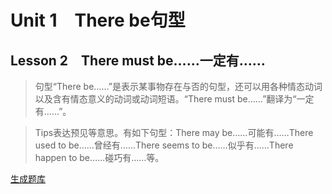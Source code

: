 ﻿ # Unit 1　There be句型
 ## Lesson 2　There must be……一定有……
 
> 句型“There be……”是表示某事物存在与否的句型，还可以用各种情态动词以及含有情态意义的动词或动词短语。“There must be……”翻译为“一定有……”。

> Tips表达预见等意思。有如下句型：There may be……可能有……There used to be……曾经有……There seems to be……似乎有……There happen to be……碰巧有……等。


 [生成题库](./sentence/f002.json)